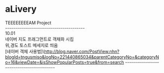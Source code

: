 # aLivery<br>
TEEEEEEEEAM Project<br>
----------------------------------------<br>
10.01<br>
네이버 지도 프래그먼트로 객채화 시킴<br>
위,경도 토스트 메세지로 띄움 <br>
[네이버 객체 사용법]\http://blog.naver.com/PostView.nhn?blogId=tngusmiso&logNo=221440865034&parentCategoryNo=&categoryNo=16&viewDate=&isShowPopularPosts=true&from=search
------------------------------------------<br>
